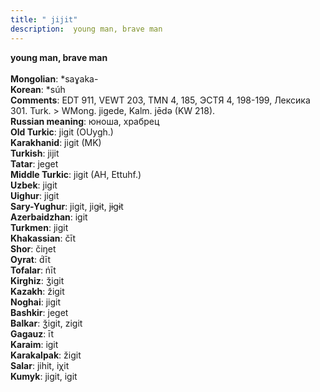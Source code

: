 ```yaml
---
title: " jijit"
description:  young man, brave man
---
```

<p data-pagefind-weight="0.5">
<strong> young man, brave man</strong><br><br>
<strong>Mongolian</strong>:  *saɣaka-<br>
<strong>Korean</strong>:  *súh<br>
<strong>Comments</strong>:  EDT 911, VEWT 203, TMN 4, 185, ЭСТЯ 4, 198-199, Лексика 301. Turk. > WMong. jigede, Kalm. jēdǝ (KW 218).<br>
<strong>Russian meaning</strong>:  юноша, храбрец<br>
<strong>Old Turkic</strong>:  jigit (OUygh.)<br>
<strong>Karakhanid</strong>:  jigit (MK)<br>
<strong>Turkish</strong>:  jijit<br>
<strong>Tatar</strong>:  jeget<br>
<strong>Middle Turkic</strong>:  jigit (AH, Ettuhf.)<br>
<strong>Uzbek</strong>:  jigit<br>
<strong>Uighur</strong>:  jigit<br>
<strong>Sary-Yughur</strong>:  jigit, jigɨt, jɨgɨt<br>
<strong>Azerbaidzhan</strong>:  igit<br>
<strong>Turkmen</strong>:  jigit<br>
<strong>Khakassian</strong>:  čīt<br>
<strong>Shor</strong>:  čiŋet<br>
<strong>Oyrat</strong>:  d́īt<br>
<strong>Tofalar</strong>:  ńīt<br>
<strong>Kirghiz</strong>:  ǯigit<br>
<strong>Kazakh</strong>:  žigit<br>
<strong>Noghai</strong>:  jigit<br>
<strong>Bashkir</strong>:  jeget<br>
<strong>Balkar</strong>:  ǯigit, zigit<br>
<strong>Gagauz</strong>:  īt<br>
<strong>Karaim</strong>:  igit<br>
<strong>Karakalpak</strong>:  žigit<br>
<strong>Salar</strong>:  jihit, iχit<br>
<strong>Kumyk</strong>:  jigit, igit<br>

</p>
